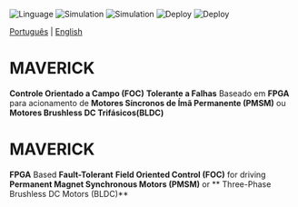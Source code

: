![Linguage](https://img.shields.io/badge/VHDL_(IEEE1164)-9A90FD.svg) ![Simulation](https://img.shields.io/badge/ModelSim-green.svg) ![Simulation](https://img.shields.io/badge/iverilog-green.svg) ![Deploy](https://img.shields.io/badge/quartus-blue.svg) ![Deploy](https://img.shields.io/badge/vivado-FF1010.svg)

[Português](#pt) | [English](#en)

<span id="pt">MAVERICK</span>
===========================

**Controle Orientado a Campo (FOC)** **Tolerante a Falhas** Baseado em **FPGA** para acionamento de **Motores Síncronos de Ímã Permanente (PMSM)** ou **Motores Brushless DC Trifásicos(BLDC)**

<span id="en">MAVERICK</span>
===========================
**FPGA** Based **Fault-Tolerant** **Field Oriented Control (FOC)** for driving **Permanent Magnet Synchronous Motors (PMSM)** or ** Three-Phase Brushless DC Motors (BLDC)**
